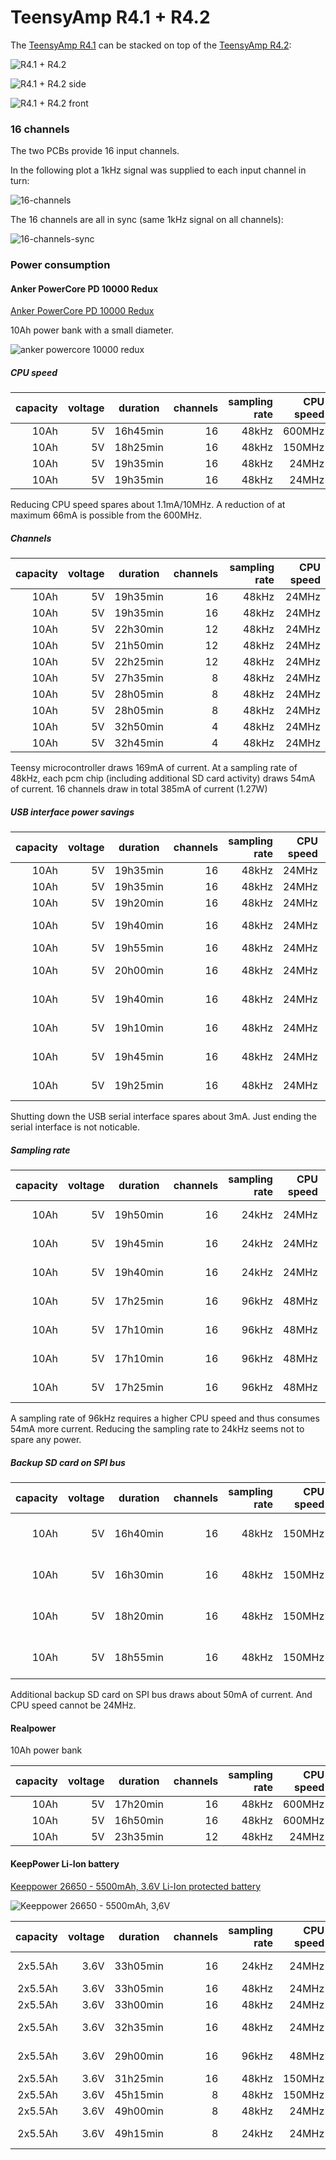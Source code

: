 # TeensyAmp R4.1 + R4.2

The [TeensyAmp R4.1](../R4.1) can be stacked on top of the [TeensyAmp
R4.2](../R4.2):

![R4.1 + R4.2](images/Teensy_Amp-R41-R42.png)

![R4.1 + R4.2 side](images/Teensy_Amp-R41-R42-side.png)

![R4.1 + R4.2 front](images/Teensy_Amp-R41-R42-front.png)


### 16 channels

The two PCBs provide 16 input channels.

In the following plot a 1kHz signal was supplied to each input channel in turn:

![16-channels](images/16channels-traces.png)

The 16 channels are all in sync (same 1kHz signal on all channels):

![16-channels-sync](images/16channels-sync-traces.png)


### Power consumption

#### Anker PowerCore PD 10000 Redux

[Anker PowerCore PD 10000 Redux](https://support.anker.com/s/product/a085g000004x2B1AAI/powercore-10000-pd-redux)

10Ah power bank with a small diameter.

![anker powercore 10000 redux](https://support.anker.com/sfc/servlet.shepherd/version/renditionDownload?rendition=ORIGINAL_Jpg&versionId=0685g000007gY4p&operationContext=CHATTER&contentId=05T5g00000MSYpG)


##### CPU speed

| capacity | voltage | duration | channels | sampling rate | CPU speed |
| -------: | ------: | -------- | -------: | ------------: | --------: |
|     10Ah |      5V | 16h45min |       16 |         48kHz |    600MHz |
|     10Ah |      5V | 18h25min |       16 |         48kHz |    150MHz |
|     10Ah |      5V | 19h35min |       16 |         48kHz |     24MHz |
|     10Ah |      5V | 19h35min |       16 |         48kHz |     24MHz |

Reducing CPU speed spares about 1.1mA/10MHz. A reduction of at maximum
66mA is possible from the 600MHz.


##### Channels

| capacity | voltage | duration | channels | sampling rate | CPU speed |
| -------: | ------: | -------- | -------: | ------------: | --------: |
|     10Ah |      5V | 19h35min |       16 |         48kHz |     24MHz |
|     10Ah |      5V | 19h35min |       16 |         48kHz |     24MHz |
|     10Ah |      5V | 22h30min |       12 |         48kHz |     24MHz |
|     10Ah |      5V | 21h50min |       12 |         48kHz |     24MHz |
|     10Ah |      5V | 22h25min |       12 |         48kHz |     24MHz |
|     10Ah |      5V | 27h35min |        8 |         48kHz |     24MHz |
|     10Ah |      5V | 28h05min |        8 |         48kHz |     24MHz |
|     10Ah |      5V | 28h05min |        8 |         48kHz |     24MHz |
|     10Ah |      5V | 32h50min |        4 |         48kHz |     24MHz |
|     10Ah |      5V | 32h45min |        4 |         48kHz |     24MHz |

Teensy microcontroller draws 169mA of current.
At a sampling rate of 48kHz, each pcm chip (including additional SD card activity) draws 54mA of current.
16 channels draw in total 385mA of current (1.27W)


##### USB interface power savings

| capacity | voltage | duration | channels | sampling rate | CPU speed | comment        |
| -------: | ------: | -------- | -------: | ------------: | --------: | :------------- |
|     10Ah |      5V | 19h35min |       16 |         48kHz |     24MHz |                |
|     10Ah |      5V | 19h35min |       16 |         48kHz |     24MHz |                |
|     10Ah |      5V | 19h20min |       16 |         48kHz |     24MHz | Serial.end()   |
|     10Ah |      5V | 19h40min |       16 |         48kHz |     24MHz | Serial.end(), setTeensySpeed(24)   |
|     10Ah |      5V | 19h55min |       16 |         48kHz |     24MHz | shutdown_usb() |
|     10Ah |      5V | 20h00min |       16 |         48kHz |     24MHz | shutdown_usb(), setTeensySpeed(24) |
|     10Ah |      5V | 19h40min |       16 |         48kHz |     24MHz | shutdown_usb(), setTeensySpeed(24) |
|     10Ah |      5V | 19h10min |       16 |         48kHz |     24MHz | shutdown_usb(), setTeensySpeed(24) |
|     10Ah |      5V | 19h45min |       16 |         48kHz |     24MHz | shutdown_usb(), setTeensySpeed(24) |
|     10Ah |      5V | 19h25min |       16 |         48kHz |     24MHz | shutdown_usb(), setTeensySpeed(24) |

Shutting down the USB serial interface spares about 3mA. Just ending the serial interface is not noticable.


##### Sampling rate

| capacity | voltage | duration | channels | sampling rate | CPU speed | comment        |
| -------: | ------: | -------- | -------: | ------------: | --------: | :------------- |
|     10Ah |      5V | 19h50min |       16 |         24kHz |     24MHz | shutdown_usb(), setTeensySpeed(24) |
|     10Ah |      5V | 19h45min |       16 |         24kHz |     24MHz | shutdown_usb(), setTeensySpeed(24) |
|     10Ah |      5V | 19h40min |       16 |         24kHz |     24MHz | shutdown_usb(), setTeensySpeed(24) |
|     10Ah |      5V | 17h25min |       16 |         96kHz |     48MHz | shutdown_usb(), setTeensySpeed(48) |
|     10Ah |      5V | 17h10min |       16 |         96kHz |     48MHz | shutdown_usb(), setTeensySpeed(48) |
|     10Ah |      5V | 17h10min |       16 |         96kHz |     48MHz | shutdown_usb(), setTeensySpeed(48) |
|     10Ah |      5V | 17h25min |       16 |         96kHz |     48MHz | shutdown_usb(), setTeensySpeed(48) |

A sampling rate of 96kHz requires a higher CPU speed and thus consumes 54mA more current.
Reducing the sampling rate to 24kHz seems not to spare any power.


##### Backup SD card on SPI bus

| capacity | voltage | duration | channels | sampling rate | CPU speed | comment        |
| -------: | ------: | -------- | -------: | ------------: | --------: | :------------- |
|     10Ah |      5V | 16h40min |       16 |         48kHz |    150MHz | plus backup SD |
|     10Ah |      5V | 16h30min |       16 |         48kHz |    150MHz | plus backup SD |
|     10Ah |      5V | 18h20min |       16 |         48kHz |    150MHz |   no backup SD |
|     10Ah |      5V | 18h55min |       16 |         48kHz |    150MHz |   no backup SD |

Additional backup SD card on SPI bus draws about 50mA of current.
And CPU speed cannot be 24MHz.


#### Realpower

10Ah power bank

| capacity | voltage | duration | channels | sampling rate | CPU speed |
| -------: | ------: | -------- | -------: | ------------: | --------: |
|     10Ah |      5V | 17h20min |       16 |         48kHz |    600MHz |
|     10Ah |      5V | 16h50min |       16 |         48kHz |    600MHz |
|     10Ah |      5V | 23h35min |       12 |         48kHz |     24MHz |


#### KeepPower Li-Ion battery

[Keeppower 26650 - 5500mAh, 3.6V Li-Ion protected battery](https://www.akkushop.de/de/keeppower-26650-li-ion-akku-5500mah-36v-bis-37v-masse-699x265mm-pcb-geschuetzt/?_gl=1*3tpsz6*_up*MQ..*_gs*MQ..&gclid=Cj0KCQiAo5u6BhDJARIsAAVoDWt3GoXz8Iy4VtOCWRfemFEa7uiMu-8cfNHHLCeWJMEUk6c8qhZRTr8aAmmdEALw_wcB)

![Keeppower 26650 - 5500mAh, 3,6V](https://cdn03.plentymarkets.com/i9a0e0hd8l6w/item/images/12060/full/Keeppower-26650-5500mAh-3-6V-3-7V-mit-BMS-P2655C-.jpg)

| capacity | voltage | duration | channels | sampling rate | CPU speed | comment        |
| -------: | ------: | -------- | -------: | ------------: | --------: | :------------- |
|  2x5.5Ah |    3.6V | 33h05min |       16 |         24kHz |     24MHz | shutdown_usb(), setTeensySpeed(24) |
|  2x5.5Ah |    3.6V | 33h05min |       16 |         48kHz |     24MHz |                |
|  2x5.5Ah |    3.6V | 33h00min |       16 |         48kHz |     24MHz |                |
|  2x5.5Ah |    3.6V | 32h35min |       16 |         48kHz |     24MHz | shutdown_usb(), setTeensySpeed(24) |
|  2x5.5Ah |    3.6V | 29h00min |       16 |         96kHz |     48MHz | shutdown_usb(), setTeensySpeed(48) |
|  2x5.5Ah |    3.6V | 31h25min |       16 |         48kHz |    150MHz |                |
|  2x5.5Ah |    3.6V | 45h15min |        8 |         48kHz |    150MHz |                |
|  2x5.5Ah |    3.6V | 49h00min |        8 |         48kHz |     24MHz |                |
|  2x5.5Ah |    3.6V | 49h15min |        8 |         24kHz |     24MHz |shutdown_usb(), setTeensySpeed(24) |


